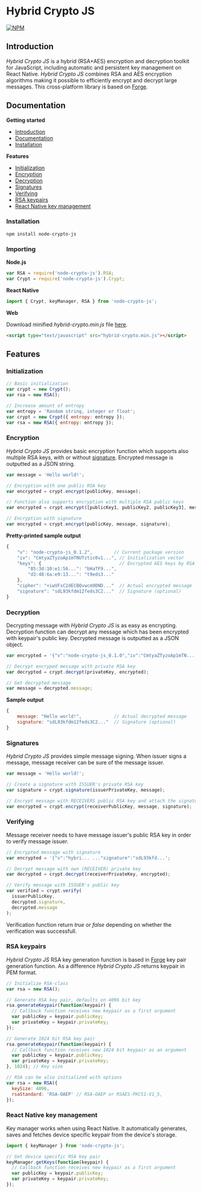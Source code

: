 # Hybrid Crypto JS

[![NPM](https://nodei.co/npm/node-crypto-js.png?compact=true)](https://nodei.co/npm/node-crypto-js/)

## Introduction

<a name="introduction"></a>

_Hybrid Crypto JS_ is a hybrid (RSA+AES) encryption and decryption toolkit for JavaScript, including automatic and persistent key management on React Native. _Hybrid Crypto JS_ combines RSA and AES encryption algorithms making it possible to efficiently encrypt and decrypt large messages. This cross-platform library is based on [Forge](https://github.com/digitalbazaar/forge).

## Documentation

<a name="documentation"></a>

**Getting started**

- [Introduction](#introduction)
- [Documentation](#documentation)
- [Installation](#installation)

**Features**

- [Initialization](#initialization)
- [Encryption](#encryption)
- [Decryption](#decryption)
- [Signatures](#signatures)
- [Verifying](#verifying)
- [RSA keypairs](#rsa-keypairs)
- [React Native key management](#rn-key-management)

### Installation

<a name="installation"></a>

```
npm install node-crypto-js
```

### Importing

**Node.js**

```js
var RSA = require('node-crypto-js').RSA;
var Crypt = require('node-crypto-js').Crypt;
```

**React Native**

```js
import { Crypt, keyManager, RSA } from 'node-crypto-js';
```

**Web**

Download minified _hybrid-crypto.min.js_ file [here](https://raw.githubusercontent.com/nunsie/node-crypto-js/master/web/hybrid-crypto.min.js).

```html
<script type="text/javascript" src="hybrid-crypto.min.js"></script>
```

## Features

### Initialization

<a name="initialization"></a>

```js
// Basic initialization
var crypt = new Crypt();
var rsa = new RSA();

// Increase amount of entropy
var entropy = 'Random string, integer or float';
var crypt = new Crypt({ entropy: entropy });
var rsa = new RSA({ entropy: entropy });
```

### Encryption

<a name="encryption"></a>

_Hybrid Crypto JS_ provides basic encryption function which supports also multiple RSA keys, with or without [signature](#signatures). Encrypted message is outputted as a JSON string.

```js
var message = 'Hello world!';

// Encryption with one public RSA key
var encrypted = crypt.encrypt(publicKey, message);

// Function also supports encryption with multiple RSA public keys
var encrypted = crypt.encrypt([publicKey1, publicKey2, publicKey3], message);

// Encryption with signature
var encrypted = crypt.encrypt(publicKey, message, signature);
```

**Pretty-printed sample output**

```js
{
    "v": "node-crypto-js_0.1.2",        // Current package version
    "iv": "CmtyaZTyzoAp1mTNUTztic0v1...", // Initialization vector
    "keys": {                             // Encrypted AES keys by RSA fingerprints
        "85:3d:10:e1:56...": "bHaTF9...",
        "d3:48:6a:e9:13...": "t9eds3..."
    },
    "cipher": "+iwVFsC2dECBQvwcm9DND..."  // Actual encrypted message
    "signature": "sdL93kfdm12feds3C2..."  // Signature (optional)
}

```

### Decryption

<a name="decryption"></a>

Decrypting message with _Hybrid Crypto JS_ is as easy as encrypting. Decryption function can decrypt any message which has been encrypted with keypair's public key. Decrypted message is outputted as a JSON object.

```js
var encrypted = '{"v":"node-crypto-js_0.1.0","iv":"CmtyaZTyzoAp1mTN...';

// Decrypt encryped message with private RSA key
var decrypted = crypt.decrypt(privateKey, encrypted);

// Get decrypted message
var message = decrypted.message;
```

**Sample output**

```js
{
    message: "Hello world!",            // Actual decrypted message
    signature: "sdL93kfdm12feds3C2..."  // Signature (optional)
}
```

### Signatures

<a name="signatures"></a>

_Hybrid Crypto JS_ provides simple message signing. When issuer signs a message, message receiver can be sure of the message issuer.

```js
var message = 'Hello world!';

// Create a signature with ISSUER's private RSA key
var signature = crypt.signature(issuerPrivateKey, message);

// Encrypt message with RECEIVERS public RSA key and attach the signature
var encrypted = crypt.encrypt(receiverPublicKey, message, signature);
```

### Verifying

<a name="verifying"></a>

Message receiver needs to have message issuer's public RSA key in order to verify message issuer.

```js
// Encrypted message with signature
var encrypted = '{"v":"hybri... ..."signature":"sdL93kfd...';

// Decrypt message with own (RECEIVER) private key
var decrypted = crypt.decrypt(receiverPrivateKey, encrypted);

// Verify message with ISSUER's public key
var verified = crypt.verify(
  issuerPublicKey,
  decrypted.signature,
  decrypted.message
);
```

Verification function return _true_ or _false_ depending on whether the verification was successfull.

### RSA keypairs

<a name="rsa-keypairs"></a>

_Hybrid Crypto JS_ RSA key generation function is based in [Forge](https://github.com/digitalbazaar/forge#rsa) key pair generation function. As a difference _Hybrid Crypto JS_ returns keypair in PEM format.

```js
// Initialize RSA-class
var rsa = new RSA();

// Generate RSA key pair, defaults on 4096 bit key
rsa.generateKeypair(function(keypair) {
  // Callback function receives new keypair as a first argument
  var publicKey = keypair.publicKey;
  var privateKey = keypair.privateKey;
});

// Generate 1024 bit RSA key pair
rsa.generateKeypair(function(keypair) {
  // Callback function receives new 1024 bit keypair as an argument
  var publicKey = keypair.publicKey;
  var privateKey = keypair.privateKey;
}, 1024); // Key size

// RSA can be also initialized with options
var rsa = new RSA({
  keySize: 4096,
  rsaStandard: 'RSA-OAEP' // RSA-OAEP or RSAES-PKCS1-V1_5,
});
```

### React Native key management

<a name="rn-key-management"></a>

Key manager works when using React Native. It automatically generates, saves and fetches device specific keypair from the device's storage.

```js
import { keyManager } from 'node-crypto-js';

// Get device specific RSA key pair
keyManager.getKeys(function(keypair) {
  // Callback function receives new keypair as a first argument
  var publicKey = keypair.publicKey;
  var privateKey = keypair.privateKey;
});
```
